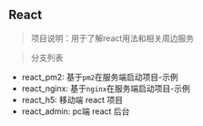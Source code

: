 ## React

> 项目说明：用于了解react用法和相关周边服务

> 分支列表
* react_pm2: 基于`pm2`在服务端启动项目-示例
* react_nginx: 基于`nginx`在服务端启动项目-示例 
* react_h5: 移动端 react 项目
* react_admin: pc端 react 后台
